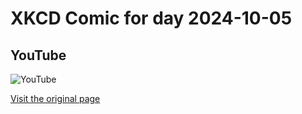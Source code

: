 
# XKCD Comic for day 2024-10-05

## YouTube

![YouTube](https://imgs.xkcd.com/comics/youtube.png "I pray GunPistolMan never learns the word 'sheeple'.")

[Visit the original page](https://xkcd.com/202/)
